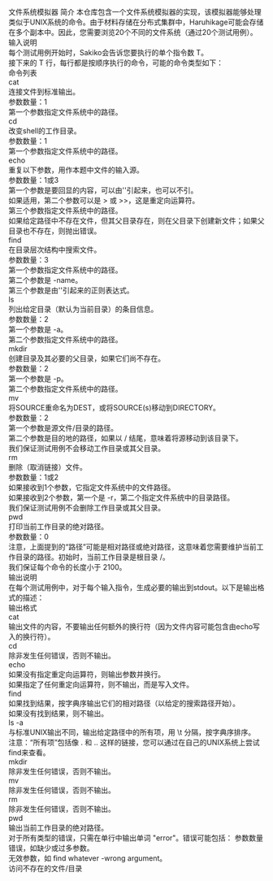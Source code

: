 文件系统模拟器
简介
本仓库包含一个文件系统模拟器的实现，该模拟器能够处理类似于UNIX系统的命令。由于材料存储在分布式集群中，Haruhikage可能会存储在多个副本中。因此，您需要浏览20个不同的文件系统（通过20个测试用例）。  
输入说明  
每个测试用例开始时，Sakiko会告诉您要执行的单个指令数 T。  
接下来的 T 行，每行都是按顺序执行的命令，可能的命令类型如下：  
命令列表  
cat  
连接文件到标准输出。  
参数数量：1  
第一个参数指定文件系统中的路径。  
cd  
改变shell的工作目录。  
参数数量：1  
第一个参数指定文件系统中的路径。  
echo  
重复以下参数，用作本题中文件的输入源。  
参数数量：1或3  
第一个参数是要回显的内容，可以由''引起来，也可以不引。  
如果适用，第二个参数可以是 > 或 >>，这是重定向运算符。  
第三个参数指定文件系统中的路径。  
如果给定路径中不存在文件，但其父目录存在，则在父目录下创建新文件；如果父目录也不存在，则抛出错误。  
find  
在目录层次结构中搜索文件。  
参数数量：3  
第一个参数指定文件系统中的路径。  
第二个参数是 -name。  
第三个参数是由''引起来的正则表达式。  
ls  
列出给定目录（默认为当前目录）的条目信息。  
参数数量：2  
第一个参数是 -a。  
第二个参数指定文件系统中的路径。  
mkdir  
创建目录及其必要的父目录，如果它们尚不存在。  
参数数量：2  
第一个参数是 -p。  
第二个参数指定文件系统中的路径。  
mv  
将SOURCE重命名为DEST，或将SOURCE(s)移动到DIRECTORY。  
参数数量：2  
第一个参数是源文件/目录的路径。  
第二个参数是目的地的路径，如果以 / 结尾，意味着将源移动到该目录下。  
我们保证测试用例不会移动工作目录或其父目录。  
rm  
删除（取消链接）文件。  
参数数量：1或2  
如果接收到1个参数，它指定文件系统中的文件路径。  
如果接收到2个参数，第一个是 -r，第二个指定文件系统中的目录路径。  
我们保证测试用例不会删除工作目录或其父目录。  
pwd  
打印当前工作目录的绝对路径。  
参数数量：0  
注意，上面提到的“路径”可能是相对路径或绝对路径，这意味着您需要维护当前工作目录的路径。初始时，当前工作目录是根目录 /。  
我们保证每个命令的长度小于 2100。  
输出说明  
在每个测试用例中，对于每个输入指令，生成必要的输出到stdout。以下是输出格式的描述：  
输出格式  
cat  
输出文件的内容，不要输出任何额外的换行符（因为文件内容可能包含由echo写入的换行符）。  
cd  
除非发生任何错误，否则不输出。  
echo  
如果没有指定重定向运算符，则输出参数并换行。  
如果指定了任何重定向运算符，则不输出，而是写入文件。  
find  
如果找到结果，按字典序输出它们的相对路径（以给定的搜索路径开始）。  
如果没有找到结果，则不输出。  
ls -a  
与标准UNIX输出不同，输出给定路径中的所有项，用 \t 分隔，按字典序排序。  
注意：“所有项”包括像 .  和 .. 这样的链接，您可以通过在自己的UNIX系统上尝试find来查看。  
mkdir    
除非发生任何错误，否则不输出。    
mv    
除非发生任何错误，否则不输出。  
rm  
除非发生任何错误，否则不输出。  
pwd  
输出当前工作目录的绝对路径。  
对于所有类型的错误，只需在单行中输出单词 "error"。错误可能包括：
参数数量错误，如缺少或过多参数。   
无效参数，如 find whatever -wrong argument。    
访问不存在的文件/目录  

